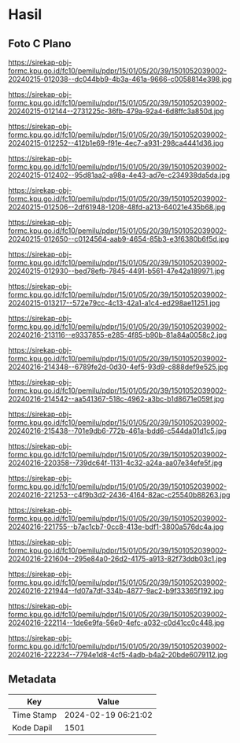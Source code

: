 # Hasil

## Foto C Plano

https://sirekap-obj-formc.kpu.go.id/fc10/pemilu/pdpr/15/01/05/20/39/1501052039002-20240215-012038--dc044bb9-4b3a-461a-9666-c0058814e398.jpg

https://sirekap-obj-formc.kpu.go.id/fc10/pemilu/pdpr/15/01/05/20/39/1501052039002-20240215-012144--2731225c-36fb-479a-92a4-6d8ffc3a850d.jpg

https://sirekap-obj-formc.kpu.go.id/fc10/pemilu/pdpr/15/01/05/20/39/1501052039002-20240215-012252--412b1e69-f91e-4ec7-a931-298ca4441d36.jpg

https://sirekap-obj-formc.kpu.go.id/fc10/pemilu/pdpr/15/01/05/20/39/1501052039002-20240215-012402--95d81aa2-a98a-4e43-ad7e-c234938da5da.jpg

https://sirekap-obj-formc.kpu.go.id/fc10/pemilu/pdpr/15/01/05/20/39/1501052039002-20240215-012506--2df61948-1208-48fd-a213-64021e435b68.jpg

https://sirekap-obj-formc.kpu.go.id/fc10/pemilu/pdpr/15/01/05/20/39/1501052039002-20240215-012650--c0124564-aab9-4654-85b3-e3f6380b6f5d.jpg

https://sirekap-obj-formc.kpu.go.id/fc10/pemilu/pdpr/15/01/05/20/39/1501052039002-20240215-012930--bed78efb-7845-4491-b561-47e42a189971.jpg

https://sirekap-obj-formc.kpu.go.id/fc10/pemilu/pdpr/15/01/05/20/39/1501052039002-20240215-013217--572e79cc-4c13-42a1-a1c4-ed298ae11251.jpg

https://sirekap-obj-formc.kpu.go.id/fc10/pemilu/pdpr/15/01/05/20/39/1501052039002-20240216-213116--e9337855-e285-4f85-b90b-81a84a0058c2.jpg

https://sirekap-obj-formc.kpu.go.id/fc10/pemilu/pdpr/15/01/05/20/39/1501052039002-20240216-214348--6789fe2d-0d30-4ef5-93d9-c888def9e525.jpg

https://sirekap-obj-formc.kpu.go.id/fc10/pemilu/pdpr/15/01/05/20/39/1501052039002-20240216-214542--aa541367-518c-4962-a3bc-b1d8671e059f.jpg

https://sirekap-obj-formc.kpu.go.id/fc10/pemilu/pdpr/15/01/05/20/39/1501052039002-20240216-215438--701e9db6-772b-461a-bdd6-c544da01d1c5.jpg

https://sirekap-obj-formc.kpu.go.id/fc10/pemilu/pdpr/15/01/05/20/39/1501052039002-20240216-220358--739dc64f-1131-4c32-a24a-aa07e34efe5f.jpg

https://sirekap-obj-formc.kpu.go.id/fc10/pemilu/pdpr/15/01/05/20/39/1501052039002-20240216-221253--c4f9b3d2-2436-4164-82ac-c25540b88263.jpg

https://sirekap-obj-formc.kpu.go.id/fc10/pemilu/pdpr/15/01/05/20/39/1501052039002-20240216-221755--b7ac1cb7-0cc8-413e-bdf1-3800a576dc4a.jpg

https://sirekap-obj-formc.kpu.go.id/fc10/pemilu/pdpr/15/01/05/20/39/1501052039002-20240216-221604--295e84a0-26d2-4175-a913-82f73ddb03c1.jpg

https://sirekap-obj-formc.kpu.go.id/fc10/pemilu/pdpr/15/01/05/20/39/1501052039002-20240216-221944--fd07a7df-334b-4877-9ac2-b9f33365f192.jpg

https://sirekap-obj-formc.kpu.go.id/fc10/pemilu/pdpr/15/01/05/20/39/1501052039002-20240216-222114--1de6e9fa-56e0-4efc-a032-c0d41cc0c448.jpg

https://sirekap-obj-formc.kpu.go.id/fc10/pemilu/pdpr/15/01/05/20/39/1501052039002-20240216-222234--7794e1d8-4cf5-4adb-b4a2-20bde6079112.jpg


## Metadata

| Key        | Value               |
| ---------- | ------------------- |
| Time Stamp | 2024-02-19 06:21:02 |
| Kode Dapil | 1501                |



